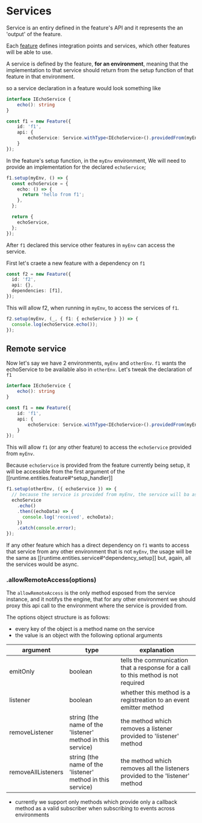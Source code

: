 # Services
Service is an entiry defined in the feature's API and it represents the an 'output' of the feature.

Each [feature](/entities/feature.md) defines integration points and services, which other features will be able to use.

A service is defined by the feature, **for an environment**, meaning that the implementation to that service should return from the setup function of that feature in that environment.

so a service declaration in a feature would look something like

```ts
interface IEchoService {
    echo(): string
}

const f1 = new Feature({
    id: 'f1',
    api: {
        echoService: Service.withType<IEchoService>().providedFrom(myEnv);
    }
});
```

In the feature's setup function, in the `myEnv` environment, We will need to provide an implementation for the declared `echoService`;

```ts
f1.setup(myEnv, () => {
  const echoService = {
    echo: () => {
      return 'hello from f1';
    },
  };

  return {
    echoService,
  };
});
```

After `f1` declared this service other features in `myEnv` can access the service.

First let's craete a new feature with a dependency on `f1`

```ts
const f2 = new Feature({
  id: 'f2',
  api: {},
  dependencies: [f1],
});
```

This will allow f2, when running in `myEnv`, to access the services of `f1`.

```ts
f2.setup(myEnv, (_, { f1: { echoService } }) => {
  console.log(echoService.echo());
});
```

## Remote service

Now let's say we have 2 environments, `myEnv` and `otherEnv`.
`f1` wants the echoService to be available also in `otherEnv`.
Let's tweak the declaration of `f1`

```ts
interface IEchoService {
    echo(): string
}

const f1 = new Feature({
    id: 'f1',
    api: {
        echoService: Service.withType<IEchoService>().providedFrom(myEnv).allowRemoteAccess();
    }
});
```

This will allow `f1` (or any other feature) to access the `echoService` provided from `myEnv`.

Because `echoService` is provided from the feature currently being setup, it will be accessible from the first argument of the [[runtime.entities.feature#^setup_handler]]

```ts
f1.setup(otherEnv, ({ echoService }) => {
  // because the service is provided from myEnv, the service will ba async in this environment
  echoService
    .echo()
    .then((echoData) => {
      console.log('received', echoData);
    })
    .catch(console.error);
});
```

If any other feature which has a direct dependency on `f1` wants to access that service from any other environment that is not `myEnv`, the usage will be the same as [[runtime.entities.service#^dependency_setup]] but, again, all the services would be async.

### .allowRemoteAccess(options)

The `allowRemoteAccess` is the only method esposed from the service instance, and it notifys the engine, that for any other environment we should proxy this api call to the environment where the service is provided from.

The options object structure is as follows:

- every key of the object is a method name on the service
- the value is an object with the following optional arguments

| argument           | type                                                       | explanation                                                                       |
| ------------------ | ---------------------------------------------------------- | --------------------------------------------------------------------------------- |
| emitOnly           | boolean                                                    | tells the communication that a response for a call to this method is not required |
| listener           | boolean                                                    | whether this method is a registreation to an event emitter method                 |
| removeListener     | string (the name of the 'listener' method in this service) | the method which removes a listener provided to 'listener' method                 |
| removeAllListeners | string (the name of the 'listener' method in this service) | the method which removes all the listeners provided to the 'listener' method      |

- currently we support only methods which provide only a callback method as a valid subscriber when subscribing to events across environments
